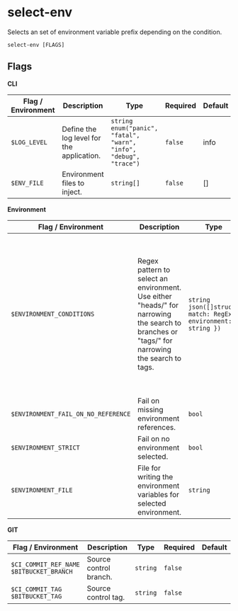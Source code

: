 # select-env

Selects an set of environment variable prefix depending on the condition.

`select-env [FLAGS]`

## Flags

**CLI**

| Flag / Environment |  Description   |  Type    | Required | Default |
|---------------- | --------------- | --------------- |  --------------- |  --------------- |
| `$LOG_LEVEL` | Define the log level for the application. | `string`<br/>`enum("panic", "fatal", "warn", "info", "debug", "trace")` | `false` | info |
| `$ENV_FILE` | Environment files to inject. | `string[]` | `false` | [] |

**Environment**

| Flag / Environment |  Description   |  Type    | Required | Default |
|---------------- | --------------- | --------------- |  --------------- |  --------------- |
| `$ENVIRONMENT_CONDITIONS` | Regex pattern to select an environment.<br />      Use either "heads/" for narrowing the search to branches or "tags/" for narrowing the search to tags. | `string`<br/>`json([]struct{ match: RegExp, environment: string })` | `false` | [<br />  { "match": "^tags/v?\\d+.\\d+.\\d+$", "environment": "production" },<br />  { "match": "^tags/v?\\d+.\\d+.\\d+-.*\\.\\d+$", "environment": "stage" },<br />  { "match" :"^heads/main$", "environment": "develop" },<br />  { "match": "^heads/master$", "environment": "develop" }<br />] |
| `$ENVIRONMENT_FAIL_ON_NO_REFERENCE` | Fail on missing environment references. | `bool` | `false` | true |
| `$ENVIRONMENT_STRICT` | Fail on no environment selected. | `bool` | `false` | true |
| `$ENVIRONMENT_FILE` | File for writing the environment variables for selected environment. | `string` | `true` | env.environment |

**GIT**

| Flag / Environment |  Description   |  Type    | Required | Default |
|---------------- | --------------- | --------------- |  --------------- |  --------------- |
| `$CI_COMMIT_REF_NAME`<br/>`$BITBUCKET_BRANCH` | Source control branch. | `string` | `false` |  |
| `$CI_COMMIT_TAG`<br/>`$BITBUCKET_TAG` | Source control tag. | `string` | `false` |  |
